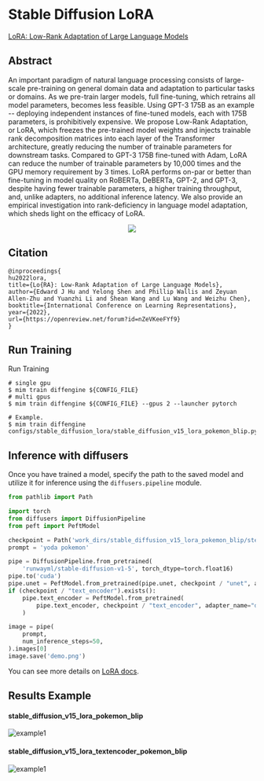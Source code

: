 # Stable Diffusion LoRA

[LoRA: Low-Rank Adaptation of Large Language Models](https://arxiv.org/abs/2106.09685)

## Abstract

An important paradigm of natural language processing consists of large-scale pre-training on general domain data and adaptation to particular tasks or domains. As we pre-train larger models, full fine-tuning, which retrains all model parameters, becomes less feasible. Using GPT-3 175B as an example -- deploying independent instances of fine-tuned models, each with 175B parameters, is prohibitively expensive. We propose Low-Rank Adaptation, or LoRA, which freezes the pre-trained model weights and injects trainable rank decomposition matrices into each layer of the Transformer architecture, greatly reducing the number of trainable parameters for downstream tasks. Compared to GPT-3 175B fine-tuned with Adam, LoRA can reduce the number of trainable parameters by 10,000 times and the GPU memory requirement by 3 times. LoRA performs on-par or better than fine-tuning in model quality on RoBERTa, DeBERTa, GPT-2, and GPT-3, despite having fewer trainable parameters, a higher training throughput, and, unlike adapters, no additional inference latency. We also provide an empirical investigation into rank-deficiency in language model adaptation, which sheds light on the efficacy of LoRA.

<div align=center>
<img src="https://github.com/okotaku/diffengine/assets/24734142/542189e1-e88f-4e80-9a51-de241b37d994"/>
</div>

## Citation

```
@inproceedings{
hu2022lora,
title={Lo{RA}: Low-Rank Adaptation of Large Language Models},
author={Edward J Hu and Yelong Shen and Phillip Wallis and Zeyuan Allen-Zhu and Yuanzhi Li and Shean Wang and Lu Wang and Weizhu Chen},
booktitle={International Conference on Learning Representations},
year={2022},
url={https://openreview.net/forum?id=nZeVKeeFYf9}
}
```

## Run Training

Run Training

```
# single gpu
$ mim train diffengine ${CONFIG_FILE}
# multi gpus
$ mim train diffengine ${CONFIG_FILE} --gpus 2 --launcher pytorch

# Example.
$ mim train diffengine configs/stable_diffusion_lora/stable_diffusion_v15_lora_pokemon_blip.py
```

## Inference with diffusers

Once you have trained a model, specify the path to the saved model and utilize it for inference using the `diffusers.pipeline` module.

```py
from pathlib import Path

import torch
from diffusers import DiffusionPipeline
from peft import PeftModel

checkpoint = Path('work_dirs/stable_diffusion_v15_lora_pokemon_blip/step10450')
prompt = 'yoda pokemon'

pipe = DiffusionPipeline.from_pretrained(
    'runwayml/stable-diffusion-v1-5', torch_dtype=torch.float16)
pipe.to('cuda')
pipe.unet = PeftModel.from_pretrained(pipe.unet, checkpoint / "unet", adapter_name="default")
if (checkpoint / "text_encoder").exists():
    pipe.text_encoder = PeftModel.from_pretrained(
        pipe.text_encoder, checkpoint / "text_encoder", adapter_name="default"
    )

image = pipe(
    prompt,
    num_inference_steps=50,
).images[0]
image.save('demo.png')
```

You can see more details on [LoRA docs](../../docs/source/run_guides/run_lora.md#inference-with-diffusers).

## Results Example

#### stable_diffusion_v15_lora_pokemon_blip

![example1](https://github.com/okotaku/diffengine/assets/24734142/24899409-554d-4393-88e5-f8b8d6e6b36d)

#### stable_diffusion_v15_lora_textencoder_pokemon_blip

![example1](https://github.com/okotaku/diffengine/assets/24734142/cc6d1f5e-7eee-4dfd-8d00-e93ff0518f14)
